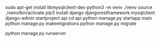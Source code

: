 sudo apt-get install libmysqlclient-dev
python3 -m venv ./venv
source ./venv/bin/activate
pip3 install django djangorestframework mysqlclient
django-admin startproject api
cd api
python manage.py startapp main
python manage.py makemigrations
python manage.py migrate

python manage.py runserver
